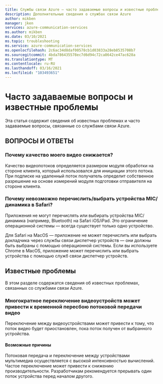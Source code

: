 ```yaml
---
title: Службы связи Azure — часто задаваемые вопросы и известные проблемы
description: Дополнительные сведения о службах связи Azure
author: mikben
manager: jken
services: azure-communication-services
ms.author: mikben
ms.date: 03/10/2021
ms.topic: troubleshooting
ms.service: azure-communication-services
ms.openlocfilehash: 2c6ac34d8daf00578cb1d03833a28eb8535708b7
ms.sourcegitcommit: 4bda786435578ec7d6d94c72ca8642ce47ac628a
ms.translationtype: MT
ms.contentlocale: ru-RU
ms.lasthandoff: 03/16/2021
ms.locfileid: "103493651"
---
```

# <a name="faq--known-issues"></a>Часто задаваемые вопросы и известные проблемы
Эта статья содержит сведения об известных проблемах и часто задаваемые вопросы, связанные со службами связи Azure.

## <a name="faq"></a>ВОПРОСЫ И ОТВЕТЫ

### <a name="why-is-the-quality-of-my-video-degraded"></a>Почему качество моего видео снижается?

Качество видеопотоков определяется размером модуля обработки на стороне клиента, который использовался для инициации этого потока. При подписке на удаленный поток получатель определит собственное разрешение на основе измерений модуля подготовки отправителя на стороне клиента.

### <a name="why-is-it-not-possible-to-enumerateselect-micspeaker-devices-on-safari"></a>Почему невозможно перечислить/выбрать устройства MIC/динамика в Safari?

Приложения не могут перечислять или выбирать устройства MIC/динамика (например, Bluetooth) на Safari iOS/iPad. Это ограничение операционной системы — всегда существует только одно устройство.

Для Safari на MacOS — приложение не может перечислить или выбрать докладчика через службы связи диспетчер устройств — они должны быть выбраны с помощью операционной системы. Если вы используете Chrome в MacOS, приложение может перечислить или выбрать устройства с помощью служб связи диспетчер устройств.

## <a name="known-issues"></a>Известные проблемы

В этом разделе содержатся сведения об известных проблемах, связанных со службами связи Azure.

### <a name="repeatedly-switching-video-devices-may-cause-video-streaming-to-temporarily-stop"></a>Многократное переключение видеоустройств может привести к временной пересбою потоковой передачи видео

Переключение между видеоустройствами может привести к тому, что поток видео будет приостановлен, пока поток получен от выбранного устройства.

#### <a name="possible-causes"></a>Возможные причины
Потоковая передача и переключение между устройствами мультимедиа осуществляется с высокой интенсивностью вычислений. Частое переключение может привести к снижению производительности. Разработчикам рекомендуется прерывать один поток устройства перед началом другого.
